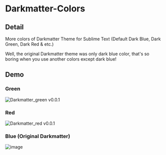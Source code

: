 # Darkmatter-Colors

## Detail
More colors of Darkmatter Theme for Sublime Text (Default Dark Blue, Dark Green, Dark Red &amp; etc.)

Well, the original Darkmatter theme was only dark blue color, that's so boring when you use another colors except dark blue!

## Demo

### Green
![Darkmatter_green v0.0.1](https://github.com/LxhBenMeow/Darkmatter-Colors/assets/82100581/9d390049-c4ed-4dd1-b573-0e3b726e8efb)

### Red
![Darkmatter_red v0.0.1](https://github.com/LxhBenMeow/Darkmatter-Colors/assets/82100581/14c2d4cd-5c9f-4275-bd37-3113add9047e)

### Blue (Original Darkmatter)
![image](https://github.com/LxhBenMeow/Darkmatter-Colors/assets/82100581/d178bbf8-7c6f-4264-86ab-4190a46586bd)

